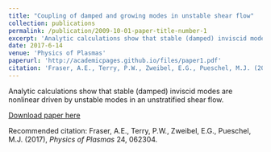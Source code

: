 ```yaml
---
title: "Coupling of damped and growing modes in unstable shear flow"
collection: publications
permalink: /publication/2009-10-01-paper-title-number-1
excerpt: 'Analytic calculations show that stable (damped) inviscid modes are nonlinear driven by unstable modes in an unstratified shear flow.'
date: 2017-6-14
venue: 'Physics of Plasmas'
paperurl: 'http://academicpages.github.io/files/paper1.pdf'
citation: 'Fraser, A.E., Terry, P.W., Zweibel, E.G., Pueschel, M.J. (2017), <i>Physics of Plasmas</i> 24, 062304.'
---
```

Analytic calculations show that stable (damped) inviscid modes are nonlinear driven by unstable modes in an unstratified shear flow.

[Download paper here](http://academicpages.github.io/files/paper1.pdf)

Recommended citation: Fraser, A.E., Terry, P.W., Zweibel, E.G., Pueschel, M.J. (2017), <i>Physics of Plasmas</i> 24, 062304.
